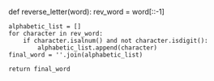def reverse_letter(word):
    rev_word = word[::-1]
    
    alphabetic_list = []
    for character in rev_word:
        if character.isalnum() and not character.isdigit():
            alphabetic_list.append(character)
    final_word = ''.join(alphabetic_list)
    
    return final_word